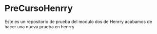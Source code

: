 # PreCursoHenrry
Este es un repositorio de prueba del modulo dos de Henrry
acabamos de hacer una nueva prueba en henrry

